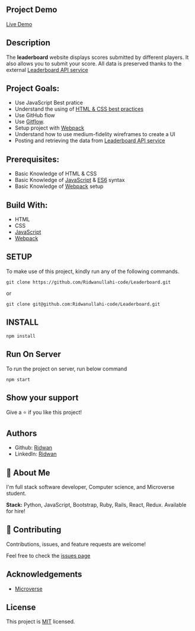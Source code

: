 ## **Project Demo**

[Live Demo](https://ridwanullahi-code.github.io/Leaderboard/)
## **Description**

The **leaderboard** website displays scores submitted by different players. It also allows you to submit your score. All data is preserved thanks to the external [Leaderboard API service](https://www.notion.so/microverse/Leaderboard-API-service-24c0c3c116974ac49488d4eb0267ade3)

## **Project Goals:**
- Use JavaScript Best pratice
- Understand the using of [HTML & CSS best practices](https://github.com/microverseinc/curriculum-html-css/blob/main/articles/html_css_best_practices.md)
- Use GitHub flow
- Use [Gitflow](https://github.com/microverseinc/curriculum-transversal-skills/blob/main/git-github/gitflow.md).
- Setup project with [Webpack](https://github.com/microverseinc/curriculum-javascript/blob/main/todo-list/lessons/webpack_v1_1.md)
- Understand how to use medium-fidelity wireframes to create a UI
- Posting and retrieving the data from [Leaderboard API service](https://www.notion.so/microverse/Leaderboard-API-service-24c0c3c116974ac49488d4eb0267ade3)

## **Prerequisites:**
- Basic Knowledge of HTML & CSS
- Basic Knowledge of [JavaScript](https://developer.mozilla.org/en-US/docs/Web/JavaScript) & [ES6](https://github.com/microverseinc/curriculum-javascript/blob/main/todo-list/lessons/lesson_es6-what_is_it_about.md) syntax
- Basic Knowledge of [Webpack](https://webpack.js.org/guides/getting-started/) setup

## **Build With:**

- HTML
- CSS
- [JavaScript](https://developer.mozilla.org/en-US/docs/Web/JavaScript)
- [Webpack]((https://github.com/microverseinc/curriculum-javascript/blob/main/todo-list/lessons/webpack_v1_1.md))

## **SETUP**

To make use of this project, kindly run any of the following commands.

```
git clone https://github.com/Ridwanullahi-code/Leaderboard.git
```

or

```
git clone git@github.com:Ridwanullahi-code/Leaderboard.git
```
## **INSTALL**
```
npm install
```
## **Run On Server**
To run the project on server, run below command

```
npm start
```

## **Show your support**

Give a ⭐️ if you like this project!

## **Authors**

- Github: [Ridwan](https://github.com/Ridwanullahi-code)
- LinkedIn: [Ridwan](https://www.linkedin.com/in/ajayi-ridwan-2a1515199/)

## 🚀 **About Me**

I'm full stack software developer, Computer science, and Microverse student.

**Stack:** Python, JavaScript, Bootstrap, Ruby, Rails, React, Redux. Available for hire!
## 🤝 **Contributing**
Contributions, issues, and feature requests are welcome!

Feel free to check the [issues page](https://github.com/Ridwanullahi-code/Leaderboard/issues/)
## **Acknowledgements**

- [Microverse](https://www.microverse.org/)

## **License**

This project is [MIT](./LICENSE) licensed.
